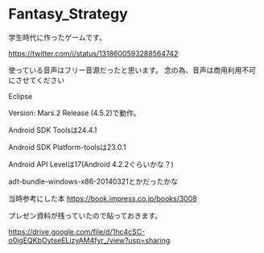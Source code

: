 # Fantasy_Strategy
学生時代に作ったゲームです。

https://twitter.com/i/status/1318600593288564742

使っている音声はフリー音源だったと思います。
念の為、音声は商用利用不可にさせてください

Eclipse

Version: Mars.2 Release (4.5.2)で動作。

Android SDK Toolsは24.4.1

Android SDK Platform-toolsは23.0.1

Android API Levelは17(Android 4.2.2ぐらいかな？)

adt-bundle-windows-x86-20140321とかだったかな

当時参考にした本
https://book.impress.co.jp/books/3008


プレゼン資料が残っていたので貼っておきます。

https://drive.google.com/file/d/1hc4cSC-o0igEQKbOytseELizyAM4fyr_/view?usp=sharing
